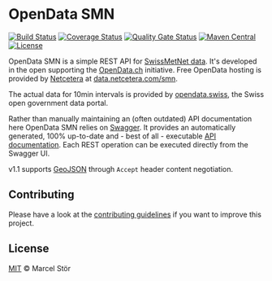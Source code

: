 # OpenData SMN 

[![Build Status](https://travis-ci.org/marcelstoer/open-data-smn.svg?branch=master)](https://travis-ci.org/marcelstoer/open-data-smn)
[![Coverage Status](https://coveralls.io/repos/marcelstoer/open-data-smn/badge.svg?branch=master)](https://coveralls.io/r/marcelstoer/open-data-smn?branch=master)
[![Quality Gate Status](https://sonarcloud.io/api/project_badges/measure?project=com.frightanic%3Aopen-data-smn&metric=alert_status)](https://sonarcloud.io/dashboard?id=com.frightanic%3Aopen-data-smn)
[![Maven Central](https://maven-badges.herokuapp.com/maven-central/com.frightanic/open-data-smn/badge.svg)](https://maven-badges.herokuapp.com/maven-central/com.frightanic/open-data-smn/)
[![License](https://img.shields.io/badge/license-MIT-blue.svg?style=flat)](https://github.com/marcelstoer/open-data-smn/blob/master/LICENSE)

OpenData SMN is a simple REST API for [SwissMetNet data](http://www.meteoschweiz.admin.ch/home/mess-und-prognosesysteme/bodenstationen/automatisches-messnetz.html). It's developed in the open supporting the [OpenData.ch](http://opendata.ch/) initiative. Free OpenData hosting is provided by [Netcetera](http://netcetera.com) at [data.netcetera.com/smn](http://data.netcetera.com/smn/).

The actual data for 10min intervals is provided by [opendata.swiss](https://opendata.swiss/de/dataset/automatische-wetterstationen-aktuelle-messwerte), the Swiss open government data portal.

Rather than manually maintaining an (often outdated) API documentation here OpenData SMN relies on [Swagger](https://swagger.io/). It provides an automatically generated, 100% up-to-date and - best of all - executable [API documentation](http://data.netcetera.com/smn/swagger). Each REST operation can be executed directly from the Swagger UI.

v1.1 supports [GeoJSON](http://en.wikipedia.org/wiki/GeoJSON) through `Accept` header content negotiation.

## Contributing
Please have a look at the [contributing guidelines](CONTRIBUTING.md) if you want to improve this project.

## License
[MIT](http://opensource.org/licenses/MIT) © Marcel Stör
